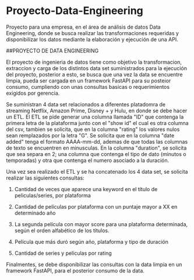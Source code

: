 # Proyecto-Data-Engineering
Proyecto para una empresa, en el área de análisis de datos  Data Engineering, donde se busca realizar las transformaciones requeridas y disponibilizar los datos mediante la elaboración y ejecución de una API.

##PROYECTO DE DATA ENGINEERING

El proyecto de ingenieria de datos tiene como objetivo la transformacion, extraccion y carga de los distintos data set suministrados para la ejecución del proyecto, posterior a esto, se busca que una vez la data se encuentre limpia, pueda ser cargada en un framework FastAPI para su posteior consumo, cumpliendo con unas consultas basicas o requerimientos exigidos por gerencia.

Se suministran 4 data set relacionados a diferentes platadomra de streaming Netflix, Amazon Prime, Disney + y Hulu, en donde se debe hacer un ETL. El ETL se pide generar una columna llamada "ID"  que contenga la primera letra de la plataforma  junto con el "show id" el cual es otra columna del csv, tambien se solicita, que en la columna "rating" los valores nulos sean remplazados por la letra "G". Se solicita que en la columna "date added" tenga el formato AAAA-mm-dd, ademas de que todas las columnas de texto se encuentren en minusculas. En la columna "duration", se solicita que sea separa en 2; una columna que contenga el tipo de dato (minutos o temporadas) y otra que contenga el numero asociado a la duración.

Una vez sea realizado el ETL y se ha concatenado los 4 data set, se solicita realizar las siguientes consultas:

1. Cantidad de veces que aparece una keyword en el título de peliculas/series, por plataforma

2. Cantidad de películas por plataforma con un puntaje mayor a XX en determinado año

3. La segunda película con mayor score para una plataforma determinada, según el orden alfabético de los títulos.

4. Película que más duró según año, plataforma y tipo de duración

5. Cantidad de series y películas por rating

 Finalmentes, se debe disponibilizar las consultas con la data limpia en un framework FastAPI, para el posterior consumo de la data.

